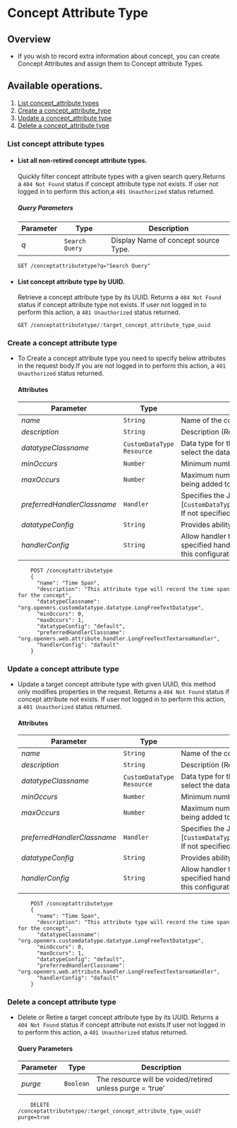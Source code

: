 # Concept Attribute Type

## Overview

* If you wish to record extra information about concept, you can create Concept Attributes and assign them to Concept attribute Types. 

## Available operations. 

1. [List concept_attribute types](#list-concept-attribute-types)
2. [Create a concept_attribute_type](#create-a-concept-attribute-type)
3. [Update a concept_attribute type](#update-a-concept-attribute-type)
4. [Delete a concept_attribute type](#delete-a-concept-attribute-type)


### List concept attribute types

* #### List all non-retired concept attribute types.

    Quickly filter concept attribute types with a given search query.Returns a `404 Not Found` status if concept attribute type not exists. 
    If user not logged in to perform this action,a `401 Unauthorized` status returned.

    ##### Query Parameters

    Parameter | Type | Description
    --- | --- | ---
    *q* | `Search Query` | Display Name of concept source Type.

    ```console
    GET /conceptattributetype?q="Search Query"
     ```

* #### List concept attribute type by UUID.

    Retrieve a concept attribute type by its UUID. Returns a `404 Not Found` status if concept attribute type not exists. If user not logged 
    in to perform this action, a `401 Unauthorized` status returned.

    ```console
    GET /conceptattributetype/:target_concept_attribute_type_uuid
    ```

### Create a concept attribute type

* To Create a concept attribute type you need to specify below attributes in the request body.If you are not logged in to perform this action,
 a `401 Unauthorized` status returned.

    #### Attributes

    Parameter | Type | Description
    --- | --- | ---
    *name* | `String` | Name of the concept attribute type (Required)
    *description* | `String` | Description (Required)
    *datatypeClassname* | `CustomDataType Resource` | Data type for the attribute type resource. OpenMRS provides **Custom data type resource** which gives flexibility to select the data type accordingly (Required)
    *minOccurs* | `Number` | Minimum number of times this value can be specified for a single concept. Use `0` or `1` as the default value (Required)
    *maxOccurs* | `Number` | Maximum number of times this value can be specified for a single concept (e.g., use 1 to prevent an attribute from being added to a concept multiple times)
    *preferredHandlerClassname* | `Handler` | Specifies the Java class to be used when handling this concept attribute type. The java class must implement [`CustomDataTypeHandler`(https://docs.openmrs.org/doc/org/openmrs/customdatatype/CustomDatatypeHandler.html). If not specified, the system will try to choose the best handler for the chosen datatype
    *datatypeConfig* | `String` | Provides ability to define custom data types configuration for openMRS
    *handlerConfig* | `String` | Allow handler to be used for more than one attribute type. The actual configuration depends on the needs of the specified handler. For example, a "Pre-defined List" handler could be made to implement a simple selection list and this configuration would tell the handler the possible choices in the list for this specific attribute type
    
    ```console
        POST /conceptattributetype
        {
          "name": "Time Span",
          "description": "This attribute type will record the time span for the concept",
          "datatypeClassname": "org.openmrs.customdatatype.datatype.LongFreeTextDatatype",
          "minOccurs": 0,
          "maxOccurs": 1,
          "datatypeConfig": "default",
          "preferredHandlerClassname": "org.openmrs.web.attribute.handler.LongFreeTextTextareaHandler",
          "handlerConfig": "dafault"
        }
    ```
### Update a concept attribute type

*  Update a target concept attribute type with given UUID, this method only modifies properties in the request. Returns a `404 Not Found` 
status if concept attribute not exists. If user not logged in to perform this action, a `401 Unauthorized` status returned.

    #### Attributes

    Parameter | Type | Description
    --- | --- | ---
    *name* | `String` | Name of the concept attribute type
    *description* | `String` | Description (Required)
    *datatypeClassname* | `CustomDataType Resource` | Data type for the attribute type resource. OpenMRS provides **Custom data type resource** which gives flexibility to select the data type accordingly
    *minOccurs* | `Number` | Minimum number of times this value can be specified for a single concept. Use `0` or `1` as the default value
    *maxOccurs* | `Number` | Maximum number of times this value can be specified for a single concept (e.g., use 1 to prevent an attribute from being added to a concept multiple times)
    *preferredHandlerClassname* | `Handler` | Specifies the Java class to be used when handling this concept attribute type. The java class must implement [`CustomDataTypeHandler`(https://docs.openmrs.org/doc/org/openmrs/customdatatype/CustomDatatypeHandler.html). If not specified, the system will try to choose the best handler for the chosen datatype
    *datatypeConfig* | `String` | Provides ability to define custom data types configuration for openMRS
    *handlerConfig* | `String` | Allow handler to be used for more than one attribute type. The actual configuration depends on the needs of the specified handler. For example, a "Pre-defined List" handler could be made to implement a simple selection list and this configuration would tell the handler the possible choices in the list for this specific attribute type
    
    ```console
        POST /conceptattributetype
        {
          "name": "Time Span",
          "description": "This attribute type will record the time span for the concept",
          "datatypeClassname": "org.openmrs.customdatatype.datatype.LongFreeTextDatatype",
          "minOccurs": 0,
          "maxOccurs": 1,
          "datatypeConfig": "default",
          "preferredHandlerClassname": "org.openmrs.web.attribute.handler.LongFreeTextTextareaHandler",
          "handlerConfig": "dafault"
        }
    ```

### Delete a concept attribute type

* Delete or Retire a target concept attribute type by its UUID. Returns a `404 Not Found` status if concept attribute not exists.If user not logged 
  in to perform this action, a `401 Unauthorized` status returned.

    #### Query Parameters

    Parameter | Type | Description
    --- | --- | ---
    *purge* | `Boolean` | The resource will be voided/retired unless purge = ‘true’

    ```console
        DELETE /conceptattributetype/:target_concept_attribute_type_uuid?purge=true
     ```
